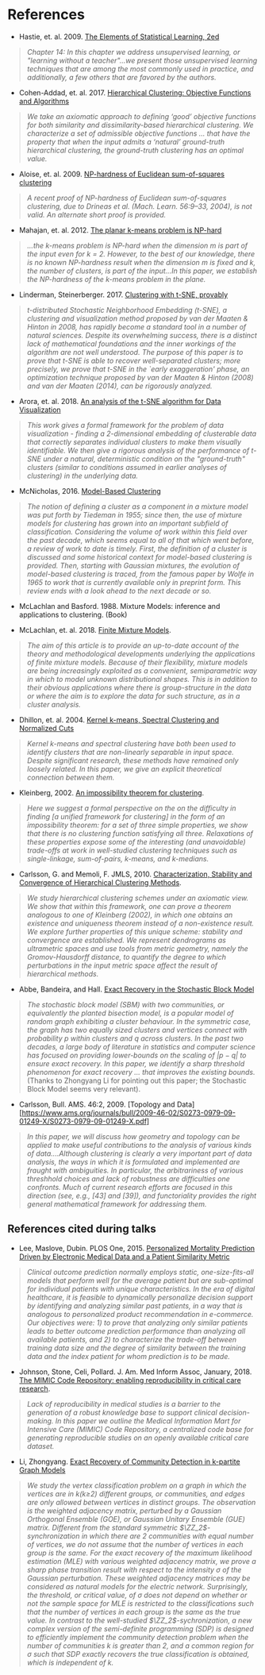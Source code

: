 # References

- Hastie, et. al. 2009. [The Elements of Statistical Learning, 2ed](https://web.stanford.edu/~hastie/ElemStatLearn/printings/ESLII_print12.pdf)

> *Chapter 14: In this chapter we address unsupervised learning, or "learning without a teacher"...we present those unsupervised learning
	techniques that are among the most commonly used in practice, and additionally, a few others that are favored by the authors.*

- Cohen-Addad, et. al. 2017. [Hierarchical Clustering: Objective Functions and Algorithms](https://arxiv.org/pdf/1704.02147.pdf)

>*We take an axiomatic approach to defining ‘good’ objective functions for both similarity and dissimilarity-based hierarchical clustering. We characterize a set of admissible objective functions ... that have the property that when the input admits a ‘natural’ ground-truth hierarchical clustering, the 
	ground-truth clustering has an optimal value.*


- Aloise, et. al. 2009. [NP-hardness of Euclidean sum-of-squares clustering](https://link.springer.com/article/10.1007/s10994-009-5103-0)

>*A recent proof of NP-hardness of Euclidean sum-of-squares clustering, due to Drineas et al. (Mach. Learn. 56:9–33, 2004), is not valid. An alternate short proof is provided.*

- Mahajan, et. al. 2012. [The planar k-means problem is NP-hard](https://core.ac.uk/download/pdf/82786926.pdf)

>*...the k-means problem is NP-hard when the dimension m is part of the input even for k = 2. However, to the best of our knowledge, there is no known NP-hardness result when the dimension m is fixed and k, the number of clusters, is part of the input...In this paper, we establish the NP-hardness of the k-means problem in the plane.*


- Linderman, Steinerberger. 2017. [Clustering with t-SNE, provably](https://arxiv.org/abs/1706.02582)

>*t-distributed Stochastic Neighborhood Embedding (t-SNE), a clustering and visualization method proposed by van der Maaten & Hinton in 2008, has rapidly become a standard tool in a number of natural sciences. Despite its overwhelming success, there is a distinct lack of mathematical foundations and the inner workings of the algorithm are not well understood. The purpose of this paper is to prove that t-SNE is able to recover well-separated clusters; more precisely, we prove that t-SNE in the `early exaggeration' phase, an optimization technique proposed by van der Maaten & Hinton (2008) and van der Maaten (2014), can be rigorously analyzed.*

- Arora, et. al. 2018. [An analysis of the t-SNE algorithm for Data Visualization](https://arxiv.org/abs/1803.01768)

>*This work gives a formal framework for the problem of data visualization - finding a 2-dimensional embedding of clusterable data that correctly separates individual clusters to make them visually identifiable. We then give a rigorous analysis of the performance of t-SNE under a natural, deterministic condition on the "ground-truth" clusters (similar to conditions assumed in earlier analyses of clustering) in the underlying data.*

- McNicholas, 2016. [Model-Based Clustering](https://link.springer.com/article/10.1007/s00357-016-9211-9)

>*The notion of defining a cluster as a component in a mixture model was put forth by Tiedeman in 1955; since then, the use of mixture models for clustering has grown into an important subfield of classification. Considering the volume of work within this field over the past decade, which seems equal to all of that which went before, a review of work to date is timely. First, the definition of a cluster is discussed and some historical context for model-based clustering is provided. Then, starting with Gaussian mixtures, the evolution of model-based clustering is traced, from the famous paper by Wolfe in 1965 to work that is currently available only in preprint form. This review ends with a look ahead to the next decade or so.*

- McLachlan and Basford. 1988.  Mixture Models: inference and applications to clustering. (Book)

- McLachlan, et. al. 2018.  [Finite Mixture Models](https://www.annualreviews.org/doi/full/10.1146/annurev-statistics-031017-100325).

>*The aim of this article is to provide an up-to-date account of the theory and methodological developments underlying the applications of finite mixture models. Because of their flexibility, mixture models are being increasingly exploited as a convenient, semiparametric way in which to model unknown distributional shapes. This is in addition to their obvious applications where there is group-structure in the data or where the aim is to explore the data for such structure, as in a cluster analysis.*

- Dhillon, et. al. 2004. [Kernel k-means, Spectral Clustering and Normalized Cuts](https://www.cs.utexas.edu/users/inderjit/public_papers/kdd_spectral_kernelkmeans.pdf)

>*Kernel k-means and spectral clustering have both been used to identify clusters that are non-linearly separable in input space. Despite significant research, these methods have remained only loosely related. In this paper, we give an explicit theoretical connection between them.*

- Kleinberg, 2002. [An impossibility theorem for clustering](https://www.cs.cornell.edu/home/kleinber/nips15.pdf). 

>*Here we suggest a formal perspective on the on the difficulty in finding [a unified framework for clustering] in the form of an impossibility theorem: for a set of three simple properties, we show that there is no clustering function satisfying all three.  Relaxations of
	these properties expose some of the interesting (and unavoidable) trade-offs at work in well-studied clustering techniques such as single-linkage, sum-of-pairs, k-means, and k-medians.*

- Carlsson, G. and Memoli, F. JMLS, 2010. [Characterization, Stability and Convergence of Hierarchical Clustering Methods](http://www.jmlr.org/papers/volume11/carlsson10a/carlsson10a.pdf).

>*We study hierarchical clustering schemes under an axiomatic view. We
>show that within this framework, one can prove a theorem analogous to
>one of Kleinberg (2002), in which one obtains an existence and
>uniqueness theorem instead of a non-existence result. We explore
>further properties of this unique scheme: stability and convergence
>are established.  We represent dendrograms as ultrametric spaces and
>use tools from metric geometry, namely the Gromov-Hausdorff distance,
>to quantify the degree to which perturbations in the input metric
>space affect the result of hierarchical methods.*

- Abbe, Bandeira, and Hall.  [Exact Recovery in the Stochastic Block Model](https://arxiv.org/pdf/1405.3267.pdf)

>*The stochastic block model (SBM) with two communities, or equivalently the planted bisection model, is a popular model of
> random graph exhibiting a cluster behaviour. In the symmetric case, the graph has two equally sized clusters and vertices connect with probability $p$ 
> within clusters and $q$ across clusters. In the past two decades, a large body of literature in statistics and computer science has focused 
> on providing lower-bounds on the scaling of $|p−q|$ to ensure exact recovery. In this paper, we identify a sharp threshold phenomenon 
> for exact recovery ... that improves the existing bounds.*  (Thanks to Zhongyang Li for pointing out this paper; the Stochastic Block Model
> seems very relevant).

- Carlsson, Bull. AMS. 46:2, 2009.  [Topology and Data][https://www.ams.org/journals/bull/2009-46-02/S0273-0979-09-01249-X/S0273-0979-09-01249-X.pdf]

>*In this paper, we will discuss how geometry and topology can be applied to make useful contributions to the analysis of various kinds of data....Although clustering is clearly a very important part of data analysis, the ways in which it is formulated and implemented are fraught with ambiguities.  In particular, the arbitrariness of various threshhold choices and lack of robustness are difficulties one confronts.  Much of current research efforts are focused in this direction (see, e.g., [43] and [39]), and functoriality provides the right general mathematical framework for addressing them.*

## References cited during talks

- Lee, Maslove, Dubin. PLOS One, 2015.  [Personalized Mortality Prediction Driven by Electronic Medical Data and a Patient Similarity Metric](https://journals.plos.org/plosone/article?id=10.1371/journal.pone.0127428)

>*Clinical outcome prediction normally employs static, one-size-fits-all models that perform well for the average patient but are sub-optimal for individual patients with unique characteristics. In the era of digital healthcare, it is feasible to dynamically personalize decision support by identifying and analyzing similar past patients, in a way that is analogous to personalized product recommendation in e-commerce. Our objectives were: 1) to prove that analyzing only similar patients leads to better outcome prediction performance than analyzing all available patients, and 2) to characterize the trade-off between training data size and the degree of similarity between the training data and the index patient for whom prediction is to be made.*

- Johnson, Stone, Celi, Pollard. J. Am. Med Inform Assoc, January, 2018.  [The MIMIC Code Repository: enabling reproducibility in critical care research](https://www.ncbi.nlm.nih.gov/pubmed/29036464).

>*Lack of reproducibility in medical studies is a barrier to the generation of a robust knowledge base to support clinical decision-making. In this paper we outline the Medical Information Mart for Intensive Care (MIMIC) Code Repository, a centralized code base for generating reproducible studies on an openly available critical care dataset.*

- Li, Zhongyang. [Exact Recovery of Community Detection in k-partite Graph Models](https://arxiv.org/abs/1910.04320)

>*We study the vertex classification problem on a graph in which the vertices are in k(k≥2) different groups, or communities, and edges are only allowed between vertices in distinct groups. The observation is the weighted adjacency matrix, perturbed by a Gaussian Orthogonal Ensemble (GOE), or Gaussian Unitary Ensemble (GUE) matrix. Different from the standard symmetric $\ZZ_2$-synchronization in which there are 2 communities with equal number of vertices, we do not assume that the number of vertices in each group is the same. For the exact recovery of the maximum likelihood estimation (MLE) with various weighted adjacency matrix, we prove a sharp phase transition result with respect to the intensity σ of the Gaussian perturbation. These weighted adjacency matrices may be considered as natural models for the electric network. Surprisingly, the threshold, or critical value, of σ does not depend on whether or not the sample space for MLE is restricted to the classifications such that the number of vertices in each group is the same as the true value. In contrast to the well-studied $\ZZ_2$-sychronization, a new complex version of the semi-definite programming (SDP) is designed to efficiently implement the community detection problem when the number of communities k is greater than 2, and a common region for σ such that SDP exactly recovers the true classification is obtained, which is independent of k.*
